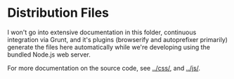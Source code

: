 Distribution Files
==================

I won't go into extensive documentation in this folder, continuous integration via Grunt, and it's plugins (browserify and autoprefixer primarily) generate the files here automatically while we're developing using the bundled Node.js web server.

For more documentation on the source code, see [../css/](../css), and [../js/](../js/).
